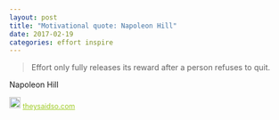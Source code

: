 ```yaml
---
layout: post
title: "Motivational quote: Napoleon Hill"
date: 2017-02-19
categories: effort inspire
---
```

> Effort only fully releases its reward after a person refuses to quit.

Napoleon Hill

<span style="z-index:50;font-size:0.9em;"><img src="https://theysaidso.com/branding/theysaidso.png" height="20" width="20" alt="theysaidso.com"/><a href="https://theysaidso.com" title="Powered by quotes from theysaidso.com" style="color: #9fcc25; margin-left: 4px; vertical-align: middle;">theysaidso.com</a></span>
